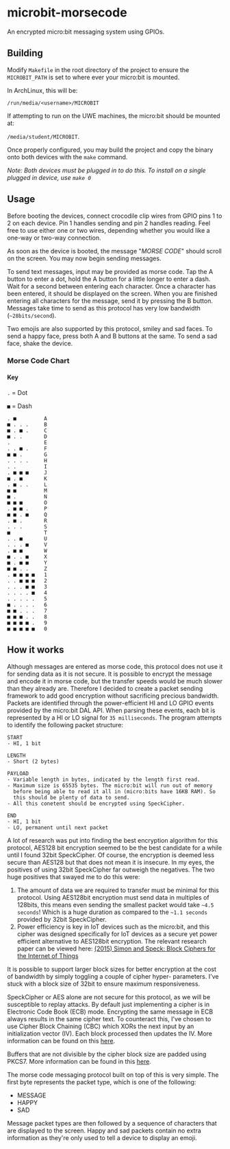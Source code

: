 # microbit-morsecode

An encrypted micro:bit messaging system using GPIOs.

## Building

Modify `Makefile` in the root directory of the project to ensure the
`MICROBIT_PATH` is set to where ever your micro:bit is mounted.

In ArchLinux, this will be:

`/run/media/<username>/MICROBIT`

If attempting to run on the UWE machines, the micro:bit should be
mounted at:

`/media/student/MICROBIT`.

Once properly configured, you may build the project and copy the binary
onto both devices with the `make` command.

*Note: Both devices must be plugged in to do this. To install on a
       single plugged in device, use `make 0`*

## Usage

Before booting the devices, connect crocodile clip wires from GPIO pins
1 to 2 on each device. Pin 1 handles sending and pin 2 handles reading.
Feel free to use either one or two wires, depending whether you would
like a one-way or two-way connection.

As soon as the device is booted, the message "*MORSE CODE*" should
scroll on the screen. You may now begin sending messages.

To send text messages, input may be provided as morse code. Tap the A
button to enter a dot, hold the A button for a little longer to enter a
dash. Wait for a second between entering each character. Once a
character has been entered, it should be displayed on the screen. When
you are finished entering all characters for the message, send it by
pressing the B button. Messages take time to send as this protocol has
very low bandwidth (`~28bits/second`).

Two emojis are also supported by this protocol, smiley and sad faces. To
send a happy face, press both A and B buttons at the same. To send a sad
face, shake the device.

### Morse Code Chart

#### Key

`.` = Dot

`■` = Dash

```
. ■         A
■ . . .     B
■ . ■ .     C
■ . .       D
.           E
. . ■ .     F
■ ■ .       G
. . . .     H
. .         I
. ■ ■ ■     J
■ . ■       K
. ■ . .     L
■ ■         M
■ .         N
■ ■ ■       O
. ■ ■ .     P
■ ■ . ■     Q
. ■ .       R
. . .       S
■           T
. . ■       U
. . . ■     V
. ■ ■       W
■ . . ■     X
■ . ■ ■     Y
■ ■ . .     Z
. ■ ■ ■ ■   1
. . ■ ■ ■   2
. . . ■ ■   3
. . . . ■   4
. . . . .   5
■ . . . .   6
■ ■ . . .   7
■ ■ ■ . .   8
■ ■ ■ ■ .   9
■ ■ ■ ■ ■   0
```

## How it works

Although messages are entered as morse code, this protocol does not use
it for sending data as it is not secure. It is possible to encrypt the
message and encode it in morse code, but the transfer speeds would be
much slower than they already are. Therefore I decided to create a
packet sending framework to add good encryption without sacrificing
precious bandwidth. Packets are identified through the power-efficient
HI and LO GPIO events provided by the micro:bit DAL API. When parsing
these events, each bit is represented by a HI or LO signal for
`35 milliseconds`. The program attempts to identify the following packet
structure:

```
START
- HI, 1 bit

LENGTH
- Short (2 bytes)

PAYLOAD
- Variable length in bytes, indicated by the length first read.
- Maximum size is 65535 bytes. The micro:bit will run out of memory
  before being able to read it all in (micro:bits have 16KB RAM). So
  this should be plenty of data to send.
- All this conetent should be encrypted using SpeckCipher.

END
- HI, 1 bit
- LO, permanent until next packet
```

A lot of research was put into finding the best encryption algorithm for
this protocol, AES128 bit encryption seemed to be the best candidate for
a while until I found 32bit SpeckCipher. Of course, the encryption is
deemed less secure than AES128 but that does not mean it is insecure. In
my eyes, the positives of using 32bit SpeckCipher far outweigh the
negatives. The two huge positives that swayed me to do this were:

1. The amount of data we are required to transfer must be minimal for
   this protocol. Using AES128bit encryption must send data in multiples
   of 128bits, this means even sending the smallest packet would take
   `~4.5 seconds`! Which is a huge duration as compared to the
   `~1.1 seconds` provided by 32bit SpeckCipher.
2. Power efficiency is key in IoT devices such as the micro:bit, and
   this cipher was designed specifically for IoT devices as a secure yet
   power efficient alternative to AES128bit encryption. The relevant
   research paper can be viewed here:
   [(2015) Simon and Speck: Block Ciphers for the Internet of Things](
   https://csrc.nist.gov/csrc/media/events/lightweight-cryptography-workshop-2015/documents/papers/session1-shors-paper.pdf)

It is possible to support larger block sizes for better encryption at
the cost of bandwidth by simply toggling a couple of cipher hyper-
parameters. I've stuck with a block size of 32bit to ensure maximum
responsiveness.

SpeckCipher or AES alone are not secure for this protocol, as we will be
susceptible to replay attacks. By default just implementing a cipher is
in Electronic Code Book (ECB) mode. Encrypting the same message in ECB
always results in the same cipher text. To counteract this, I've chosen
to use Cipher Block Chaining (CBC) which XORs the next input by an
initialization vector (IV). Each block processed then updates the IV.
More information can be found on this [here](
https://en.wikipedia.org/wiki/Block_cipher_mode_of_operation#Cipher_Block_Chaining_(CBC)).

Buffers that are not divisible by the cipher block size are padded using
PKCS7. More information can be found in this [here](
https://en.wikipedia.org/wiki/Padding_(cryptography)#PKCS7).

The morse code messaging protocol built on top of this is very simple.
The first byte represents the packet type, which is one of the
following:

* MESSAGE
* HAPPY
* SAD

Message packet types are then followed by a sequence of characters that
are displayed to the screen. Happy and sad packets contain no extra
information as they're only used to tell a device to display an emoji.
